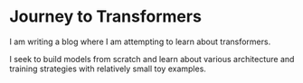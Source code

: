 # Journey to Transformers

I am writing a blog where I am attempting to learn about transformers.

I seek to build models from scratch and learn about various architecture and training strategies with relatively small toy examples.
